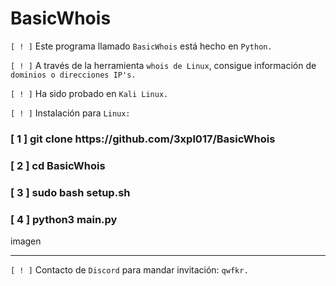 # BasicWhois
`[ ! ]` Este programa llamado `BasicWhois` está hecho en `Python.`

`[ ! ]` A través de la herramienta `whois de Linux`, consigue información de `dominios o direcciones IP's.`

`[ ! ]` Ha sido probado en `Kali Linux.`

`[ ! ]` Instalación para `Linux:`

<h3>[ 1 ] git clone https://github.com/3xpl017/BasicWhois</h3>
<h3>[ 2 ] cd BasicWhois</h3>
<h3>[ 3 ] sudo bash setup.sh</h3>
<h3>[ 4 ] python3 main.py</h3>

imagen

<hr>

`[ ! ]` Contacto de `Discord` para mandar invitación: `qwfkr.`
